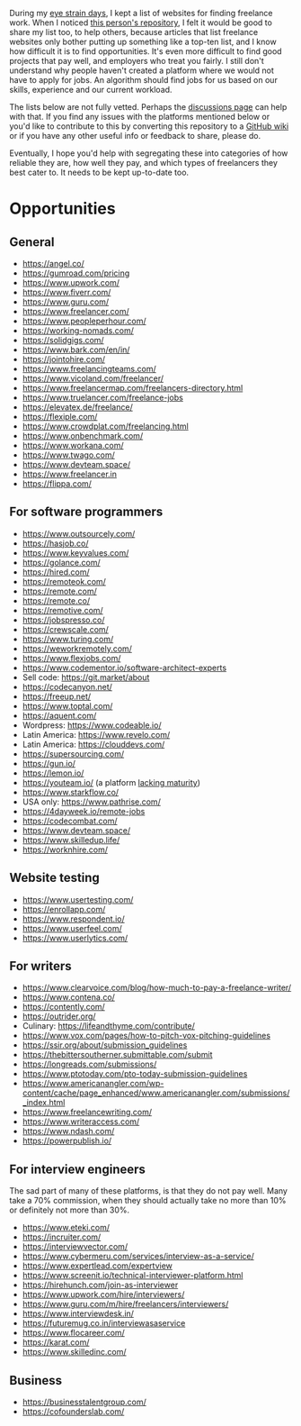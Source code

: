 During my [eye strain days](https://nrecursions.blogspot.com/2020/11/the-real-cure-for-eye-strain.html), I kept a list of websites for finding freelance work. When I noticed [this person's repository](https://github.com/yanirs/established-remote), I felt it would be good to share my list too, to help others, because articles that list freelance websites only bother putting up something like a top-ten list, and I know how difficult it is to find opportunities. It's even more difficult to find good projects that pay well, and employers who treat you fairly. I still don't understand why people haven't created a platform where we would not have to apply for jobs. An algorithm should find jobs for us based on our skills, experience and our current workload.   
  
The lists below are not fully vetted. Perhaps the [discussions page](https://github.com/nav9/softwareFreelanceAndRemoteJobs/discussions) can help with that. If you find any issues with the platforms mentioned below or you'd like to contribute to this by converting this repository to a [GitHub wiki](https://docs.github.com/en/communities/documenting-your-project-with-wikis/about-wikis) or if you have any other useful info or feedback to share, please do.  
  
Eventually, I hope you'd help with segregating these into categories of how reliable they are, how well they pay, and which types of freelancers they best cater to. It needs to be kept up-to-date too.  
  
# Opportunities 
## General 
* https://angel.co/ 
* https://gumroad.com/pricing
* https://www.upwork.com/
* https://www.fiverr.com/
* https://www.guru.com/
* https://www.freelancer.com/
* https://www.peopleperhour.com/
* https://working-nomads.com/
* https://solidgigs.com/
* https://www.bark.com/en/in/
* https://jointohire.com/
* https://www.freelancingteams.com/
* https://www.vicoland.com/freelancer/
* https://www.freelancermap.com/freelancers-directory.html
* https://www.truelancer.com/freelance-jobs
* https://elevatex.de/freelance/
* https://flexiple.com/
* https://www.crowdplat.com/freelancing.html
* https://www.onbenchmark.com/
* https://www.workana.com/
* https://www.twago.com/
* https://www.devteam.space/
* https://www.freelancer.in
* https://flippa.com/
  
## For software programmers
* https://www.outsourcely.com/
* https://hasjob.co/
* https://www.keyvalues.com/
* https://golance.com/
* https://hired.com/
* https://remoteok.com/
* https://remote.com/
* https://remote.co/
* https://remotive.com/
* https://jobspresso.co/
* https://crewscale.com/
* https://www.turing.com/
* https://weworkremotely.com/
* https://www.flexjobs.com/
* https://www.codementor.io/software-architect-experts
* Sell code: https://git.market/about
* https://codecanyon.net/
* https://freeup.net/
* https://www.toptal.com/
* https://aquent.com/
* Wordpress: https://www.codeable.io/
* Latin America: https://www.revelo.com/
* Latin America: https://clouddevs.com/
* https://supersourcing.com/
* https://gun.io/
* https://lemon.io/
* https://youteam.io/ (a platform [lacking maturity](https://youteam.io/blog/offshore-web-development-companies-in-india-do-they-stack-up-against-other-low-cost-options/))
* https://www.starkflow.co/
* USA only: https://www.pathrise.com/
* https://4dayweek.io/remote-jobs
* https://codecombat.com/
* https://www.devteam.space/
* https://www.skilledup.life/
* https://worknhire.com/
  
## Website testing  
* https://www.usertesting.com/
* https://enrollapp.com/
* https://www.respondent.io/
* https://www.userfeel.com/
* https://www.userlytics.com/

## For writers  
* https://www.clearvoice.com/blog/how-much-to-pay-a-freelance-writer/
* https://www.contena.co/
* https://contently.com/
* https://outrider.org/
* Culinary: https://lifeandthyme.com/contribute/
* https://www.vox.com/pages/how-to-pitch-vox-pitching-guidelines
* https://ssir.org/about/submission_guidelines
* https://thebittersoutherner.submittable.com/submit
* https://longreads.com/submissions/
* https://www.ptotoday.com/pto-today-submission-guidelines
* https://www.americanangler.com/wp-content/cache/page_enhanced/www.americanangler.com/submissions/_index.html
* https://www.freelancewriting.com/
* https://www.writeraccess.com/
* https://www.ndash.com/
* https://powerpublish.io/
  
## For interview engineers  
The sad part of many of these platforms, is that they do not pay well. Many take a 70% commission, when they should actually take no more than 10% or definitely not more than 30%.  
* https://www.eteki.com/
* https://incruiter.com/
* https://interviewvector.com/
* https://www.cybermeru.com/services/interview-as-a-service/
* https://www.expertlead.com/expertview
* https://www.screenit.io/technical-interviewer-platform.html
* https://hirehunch.com/join-as-interviewer
* https://www.upwork.com/hire/interviewers/
* https://www.guru.com/m/hire/freelancers/interviewers/
* https://www.interviewdesk.in/
* https://futuremug.co.in/interviewasaservice
* https://www.flocareer.com/
* https://karat.com/
* https://www.skilledinc.com/

## Business
* https://businesstalentgroup.com/
* https://cofounderslab.com/
  


